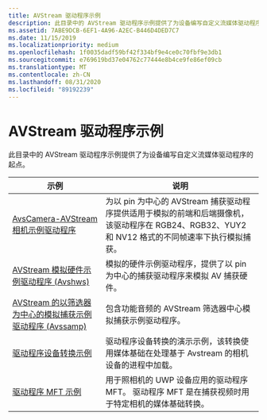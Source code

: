 ```yaml
---
title: AVStream 驱动程序示例
description: 此目录中的 AVStream 驱动程序示例提供了为设备编写自定义流媒体驱动程序的起点。
ms.assetid: 7ABE9DCB-6EF1-4A96-A2EC-B446D4DED7C7
ms.date: 11/15/2019
ms.localizationpriority: medium
ms.openlocfilehash: 1f0035dadf59bf42f334bf9e4ce0c70fbf9e3db1
ms.sourcegitcommit: e769619bd37e04762c77444e8b4ce9fe86ef09cb
ms.translationtype: MT
ms.contentlocale: zh-CN
ms.lasthandoff: 08/31/2020
ms.locfileid: "89192239"
---
```

# <a name="avstream-driver-samples"></a>AVStream 驱动程序示例

此目录中的 AVStream 驱动程序示例提供了为设备编写自定义流媒体驱动程序的起点。

| 示例 | 说明 |
| --- | --- |
| [AvsCamera-AVStream 相机示例驱动程序](/samples/microsoft/windows-driver-samples/avscamera) | 为以 pin 为中心的 AVStream 捕获驱动程序提供适用于模拟的前端和后端摄像机，该驱动程序在 RGB24、RGB32、YUY2 和 NV12 格式的不同帧速率下执行模拟捕获。 |
| [AVStream 模拟硬件示例驱动程序 (Avshws) ](/samples/microsoft/windows-driver-samples/avstream-simulated-hardware-sample-driver-avshws) | 模拟的硬件示例驱动程序，提供了以 pin 为中心的捕获驱动程序来模拟 AV 捕获硬件。 |
| [AVStream 的以筛选器为中心的模拟捕获示例驱动程序 (Avssamp) ](/samples/microsoft/windows-driver-samples/avstream-filter-centric-simulated-capture-sample-driver-avssamp/) | 包含功能音频的 AVStream 筛选器中心模拟捕获示例驱动程序。 |
| [驱动程序设备转换示例](/samples/microsoft/windows-driver-samples/driver-device-transform-sample) | 驱动程序设备转换的演示示例，该转换使用媒体基础在处理基于 Avstream 的相机设备的进程中加载。 |
| [驱动程序 MFT 示例](/samples/microsoft/windows-driver-samples/driver-mft-sample) | 用于照相机的 UWP 设备应用的驱动程序 MFT。 驱动程序 MFT 是在捕获视频时用于特定相机的媒体基础转换。 |